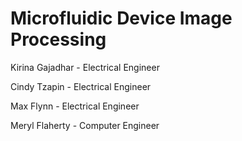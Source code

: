 # Microfluidic Device Image Processing

Kirina Gajadhar - Electrical Engineer

Cindy Tzapin - Electrical Engineer

Max Flynn - Electrical Engineer	

Meryl Flaherty - Computer Engineer
